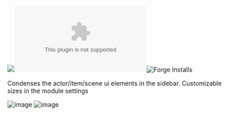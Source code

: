 ![](https://img.shields.io/badge/Foundry-v0.8.6-informational)![Latest Release Download Count](https://img.shields.io/github/downloads/kandashi/smol-foundry/latest/module.zip)![Forge Installs](https://img.shields.io/badge/dynamic/json?label=Forge%20Installs&query=package.installs&suffix=%25&url=https%3A%2F%2Fforge-vtt.com%2Fapi%2Fbazaar%2Fpackage%2Fsmol-foundry&colorB=4aa94a)

Condenses the actor/item/scene ui elements in the sidebar. Customizable sizes in the module settings

![image](https://user-images.githubusercontent.com/1347785/121268517-0a756180-c8b6-11eb-8616-0af7bcb6a878.png)
![image](https://user-images.githubusercontent.com/1347785/126052439-be8d516d-d6fb-456d-849c-935acf75606a.png)
